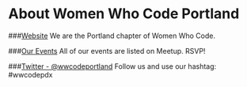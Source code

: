 About Women Who Code Portland
=========================

###[Website](http://www.womenwhocode.com/portland)
We are the Portland chapter of Women Who Code.

###[Our Events](http://www.meetup.com/Women-Who-Code-Portland/)
All of our events are listed on Meetup. RSVP!

###[Twitter - @wwcodeportland](http://twitter.com/wwcodeportland)
Follow us and use our hashtag: #wwcodepdx
